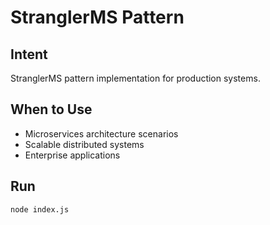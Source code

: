 # StranglerMS Pattern

## Intent
StranglerMS pattern implementation for production systems.

## When to Use
- Microservices architecture scenarios
- Scalable distributed systems
- Enterprise applications

## Run
```bash
node index.js
```
